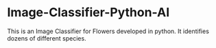 # Image-Classifier-Python-AI
This is an Image Classifier for Flowers developed in python. It identifies dozens of different species.
